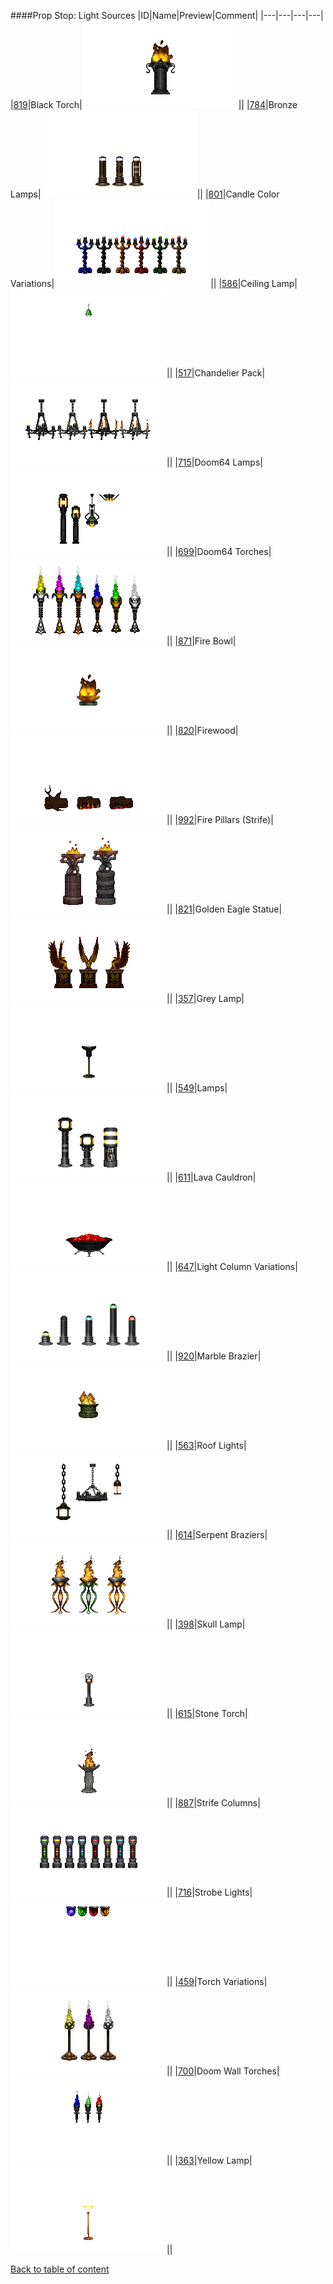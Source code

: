 ####Prop Stop: Light Sources
|ID|Name|Preview|Comment|
|---|---|---|---|
|[819](../data/0819.zip)|Black Torch|![Black Torch](images/propstop/blacktorch.png)||
|[784](../data/0784.zip)|Bronze Lamps|![Bronze Lamps](images/propstop/bronzelamps.png)||
|[801](../data/0801.zip)|Candle Color Variations|![Candle Color Variations](images/propstop/candlecolorvariations.png)||
|[586](../data/0586.zip)|Ceiling Lamp|![Ceiling Lamp](images/propstop/ceilinglamp.png)||
|[517](../data/0517.zip)|Chandelier Pack|![Chandelier Pack](images/propstop/chandelierpack.png)||
|[715](../data/0715.zip)|Doom64 Lamps|![Doom64 Lamps](images/propstop/d64lamps.png)||
|[699](../data/0699.zip)|Doom64 Torches|![Doom64 Torches](images/propstop/d64_torches.png)||
|[871](../data/0871.zip)|Fire Bowl|![Fire Bowl](images/propstop/firebowl.png)||
|[820](../data/0820.zip)|Firewood|![Firewood](images/propstop/firewood.png)||
|[992](../data/0992.zip)|Fire Pillars (Strife)|![Fire Pillars (Strife)](images/propstop/strifefirepillars.png)||
|[821](../data/0821.zip)|Golden Eagle Statue|![Golden Eagle Statue](images/propstop/goldeneaglestatue.png)||
|[357](../data/0357.zip)|Grey Lamp|![Grey Lamp](images/propstop/greylamp.png)||
|[549](../data/0549.zip)|Lamps|![Lamps](images/propstop/lamps.png)||
|[611](../data/0611.zip)|Lava Cauldron|![Lava Cauldron](images/propstop/lavacauldron.png)||
|[647](../data/0647.zip)|Light Column Variations|![Light Column Variations](images/propstop/lcolumnvariations.png)||
|[920](../data/0920.zip)|Marble Brazier|![Marble Brazier](images/propstop/marblebrazier.png)||
|[563](../data/0563.zip)|Roof Lights|![Roof Lights](images/propstop/rooflights.png)||
|[614](../data/0614.zip)|Serpent Braziers|![Serpent Braziers](images/propstop/serpentbraziers.png)||
|[398](../data/0398.zip)|Skull Lamp|![Skull Lamp](images/propstop/skulllamp.png)||
|[615](../data/0615.zip)|Stone Torch|![Stone Torch](images/propstop/stonetorch.png)||
|[887](../data/0887.zip)|Strife Columns|![Strife Columns](images/propstop/strifecolumns.png)||
|[716](../data/0716.zip)|Strobe Lights|![Strobe Lights](images/propstop/strobelights.png)||
|[459](../data/0459.zip)|Torch Variations|![Torch Variations](images/propstop/newtorches.png)||
|[700](../data/0700.zip)|Doom Wall Torches|![Doom Wall Torches](images/propstop/dwalltorches.png)||
|[363](../data/0363.zip)|Yellow Lamp|![Yellow Lamp](images/propstop/yellowlamp..png)||

[Back to table of content](../readme.md)
